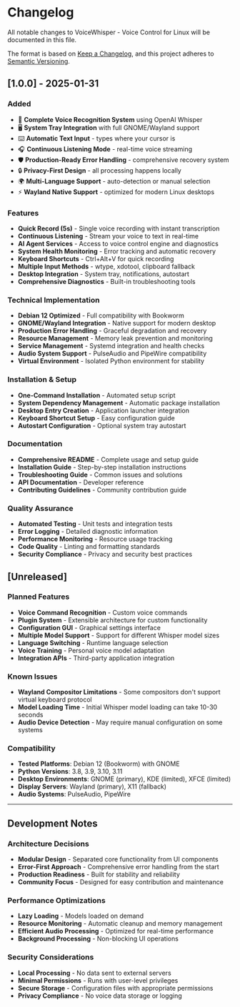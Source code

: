 # Changelog

All notable changes to VoiceWhisper - Voice Control for Linux will be documented in this file.

The format is based on [Keep a Changelog](https://keepachangelog.com/en/1.0.0/),
and this project adheres to [Semantic Versioning](https://semver.org/spec/v2.0.0.html).

## [1.0.0] - 2025-01-31

### Added
- 🎤 **Complete Voice Recognition System** using OpenAI Whisper
- 🖥️ **System Tray Integration** with full GNOME/Wayland support
- ⌨️ **Automatic Text Input** - types where your cursor is
- 🎧 **Continuous Listening Mode** - real-time voice streaming
- 🛡️ **Production-Ready Error Handling** - comprehensive recovery system
- 🔒 **Privacy-First Design** - all processing happens locally
- 🌍 **Multi-Language Support** - auto-detection or manual selection
- ⚡ **Wayland Native Support** - optimized for modern Linux desktops

### Features
- **Quick Record (5s)** - Single voice recording with instant transcription
- **Continuous Listening** - Stream your voice to text in real-time
- **AI Agent Services** - Access to voice control engine and diagnostics
- **System Health Monitoring** - Error tracking and automatic recovery
- **Keyboard Shortcuts** - Ctrl+Alt+V for quick recording
- **Multiple Input Methods** - wtype, xdotool, clipboard fallback
- **Desktop Integration** - System tray, notifications, autostart
- **Comprehensive Diagnostics** - Built-in troubleshooting tools

### Technical Implementation
- **Debian 12 Optimized** - Full compatibility with Bookworm
- **GNOME/Wayland Integration** - Native support for modern desktop
- **Production Error Handling** - Graceful degradation and recovery
- **Resource Management** - Memory leak prevention and monitoring
- **Service Management** - Systemd integration and health checks
- **Audio System Support** - PulseAudio and PipeWire compatibility
- **Virtual Environment** - Isolated Python environment for stability

### Installation & Setup
- **One-Command Installation** - Automated setup script
- **System Dependency Management** - Automatic package installation
- **Desktop Entry Creation** - Application launcher integration
- **Keyboard Shortcut Setup** - Easy configuration guide
- **Autostart Configuration** - Optional system tray autostart

### Documentation
- **Comprehensive README** - Complete usage and setup guide
- **Installation Guide** - Step-by-step installation instructions
- **Troubleshooting Guide** - Common issues and solutions
- **API Documentation** - Developer reference
- **Contributing Guidelines** - Community contribution guide

### Quality Assurance
- **Automated Testing** - Unit tests and integration tests
- **Error Logging** - Detailed diagnostic information
- **Performance Monitoring** - Resource usage tracking
- **Code Quality** - Linting and formatting standards
- **Security Compliance** - Privacy and security best practices

## [Unreleased]

### Planned Features
- **Voice Command Recognition** - Custom voice commands
- **Plugin System** - Extensible architecture for custom functionality
- **Configuration GUI** - Graphical settings interface
- **Multiple Model Support** - Support for different Whisper model sizes
- **Language Switching** - Runtime language selection
- **Voice Training** - Personal voice model adaptation
- **Integration APIs** - Third-party application integration

### Known Issues
- **Wayland Compositor Limitations** - Some compositors don't support virtual keyboard protocol
- **Model Loading Time** - Initial Whisper model loading can take 10-30 seconds
- **Audio Device Detection** - May require manual configuration on some systems

### Compatibility
- **Tested Platforms**: Debian 12 (Bookworm) with GNOME
- **Python Versions**: 3.8, 3.9, 3.10, 3.11
- **Desktop Environments**: GNOME (primary), KDE (limited), XFCE (limited)
- **Display Servers**: Wayland (primary), X11 (fallback)
- **Audio Systems**: PulseAudio, PipeWire

---

## Development Notes

### Architecture Decisions
- **Modular Design** - Separated core functionality from UI components
- **Error-First Approach** - Comprehensive error handling from the start
- **Production Readiness** - Built for stability and reliability
- **Community Focus** - Designed for easy contribution and maintenance

### Performance Optimizations
- **Lazy Loading** - Models loaded on demand
- **Resource Monitoring** - Automatic cleanup and memory management
- **Efficient Audio Processing** - Optimized for real-time performance
- **Background Processing** - Non-blocking UI operations

### Security Considerations
- **Local Processing** - No data sent to external servers
- **Minimal Permissions** - Runs with user-level privileges
- **Secure Storage** - Configuration files with appropriate permissions
- **Privacy Compliance** - No voice data storage or logging